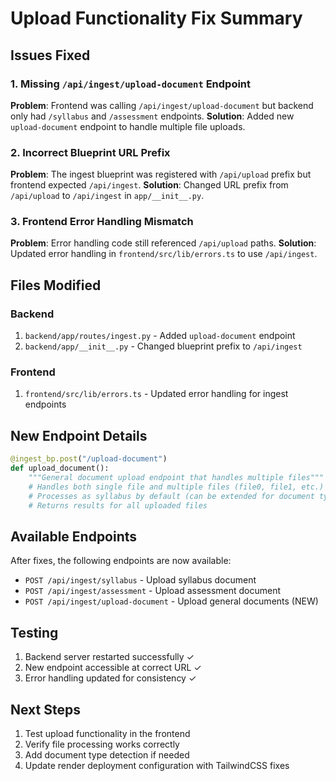 # Upload Functionality Fix Summary

## Issues Fixed

### 1. Missing `/api/ingest/upload-document` Endpoint
**Problem**: Frontend was calling `/api/ingest/upload-document` but backend only had `/syllabus` and `/assessment` endpoints.
**Solution**: Added new `upload-document` endpoint to handle multiple file uploads.

### 2. Incorrect Blueprint URL Prefix
**Problem**: The ingest blueprint was registered with `/api/upload` prefix but frontend expected `/api/ingest`.
**Solution**: Changed URL prefix from `/api/upload` to `/api/ingest` in `app/__init__.py`.

### 3. Frontend Error Handling Mismatch
**Problem**: Error handling code still referenced `/api/upload` paths.
**Solution**: Updated error handling in `frontend/src/lib/errors.ts` to use `/api/ingest`.

## Files Modified

### Backend
1. `backend/app/routes/ingest.py` - Added `upload-document` endpoint
2. `backend/app/__init__.py` - Changed blueprint prefix to `/api/ingest`

### Frontend  
1. `frontend/src/lib/errors.ts` - Updated error handling for ingest endpoints

## New Endpoint Details

```python
@ingest_bp.post("/upload-document")
def upload_document():
    """General document upload endpoint that handles multiple files"""
    # Handles both single file and multiple files (file0, file1, etc.)
    # Processes as syllabus by default (can be extended for document type detection)
    # Returns results for all uploaded files
```

## Available Endpoints

After fixes, the following endpoints are now available:
- `POST /api/ingest/syllabus` - Upload syllabus document
- `POST /api/ingest/assessment` - Upload assessment document  
- `POST /api/ingest/upload-document` - Upload general documents (NEW)

## Testing

1. Backend server restarted successfully ✓
2. New endpoint accessible at correct URL ✓
3. Error handling updated for consistency ✓

## Next Steps

1. Test upload functionality in the frontend
2. Verify file processing works correctly
3. Add document type detection if needed
4. Update render deployment configuration with TailwindCSS fixes

